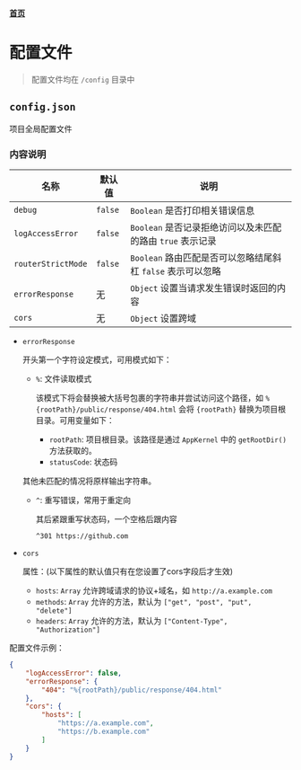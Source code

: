 **[首页](../README.md)**

# 配置文件

> 配置文件均在 `/config` 目录中

## `config.json`

项目全局配置文件

### 内容说明

| 名称               | 默认值  | 说明                                                        |
| ------------------ | ------- | ----------------------------------------------------------- |
| `debug`            | `false` | `Boolean` 是否打印相关错误信息                              |
| `logAccessError`   | `false` | `Boolean` 是否记录拒绝访问以及未匹配的路由 `true` 表示记录  |
| `routerStrictMode` | `false` | `Boolean` 路由匹配是否可以忽略结尾斜杠 `false` 表示可以忽略 |
| `errorResponse`    | 无      | `Object` 设置当请求发生错误时返回的内容                     |
| `cors`             | 无      | `Object` 设置跨域                                           |

- `errorResponse`

    开头第一个字符设定模式，可用模式如下：
    
    - `%`: 文件读取模式

        该模式下将会替换被大括号包裹的字符串并尝试访问这个路径，如 `%{rootPath}/public/response/404.html` 会将 `{rootPath}` 替换为项目根目录。可用变量如下：

        - `rootPath`: 项目根目录。该路径是通过 `AppKernel` 中的 `getRootDir()` 方法获取的。
        - `statusCode`: 状态码

    其他未匹配的情况将原样输出字符串。

    - `^`: 重写错误，常用于重定向

        其后紧跟重写状态码，一个空格后跟内容

        `^301 https://github.com`

- `cors`

    属性：(以下属性的默认值只有在您设置了cors字段后才生效)
    
    - `hosts`: `Array` 允许跨域请求的协议+域名，如 `http://a.example.com`
    - `methods`: `Array` 允许的方法，默认为 `["get", "post", "put", "delete"]`
    - `headers`: `Array` 允许的方法，默认为 `["Content-Type", "Authorization"]`

配置文件示例：

```json
{
    "logAccessError": false,
    "errorResponse": {
        "404": "%{rootPath}/public/response/404.html"
    },
    "cors": {
        "hosts": [
            "https://a.example.com",
            "https://b.example.com"
        ]
    }
}
```
